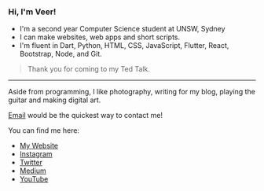 ### Hi, I'm Veer!

- I'm a second year Computer Science student at UNSW, Sydney
- I can make websites, web apps and short scripts.
- I'm fluent in Dart, Python, HTML, CSS, JavaScript, Flutter, React, Bootstrap, Node, and Git.

> Thank you for coming to my Ted Talk.

---

Aside from programming, I like photography, writing for my blog, playing the guitar and making digital art.

[Email](mailto:veerksheth@gmail.com) would be the quickest way to contact me!

You can find me here:
* [My Website](https://veersheth.github.io/)
* [Instagram](https://www.instagram.com/vmax258/)
* [Twitter](https://twitter.com/vmax258/)
* [Medium](veersheth.medium.com)
* [YouTube](https://www.youtube.com/channel/UCsv0kp2aBmOcEXYEqI5fTiQ)

